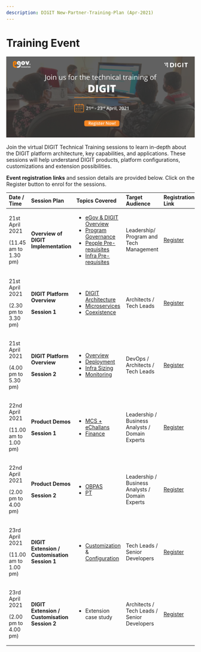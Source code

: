 ```yaml
---
description: DIGIT New-Partner-Training-Plan (Apr-2021)
---
```


# Training Event

![](.gitbook/assets/digit_banner_march-03-1-.png)

Join the virtual DIGIT Technical Training sessions to learn in-depth about the DIGIT platform architecture, key capabilities, and applications. These sessions will help understand DIGIT products, platform configurations, customizations and extension possibilities.

**Event registration links** and session details are provided below. Click on the Register button to enrol for the sessions.

<table>
  <thead>
    <tr>
      <th style="text-align:left"><b>Date / Time</b>
      </th>
      <th style="text-align:left"><b>Session Plan</b>
      </th>
      <th style="text-align:left"><b>Topics Covered</b>
      </th>
      <th style="text-align:left"><b>Target Audience</b>
      </th>
      <th style="text-align:left"><b>Registration Link</b>
      </th>
    </tr>
  </thead>
  <tbody>
    <tr>
      <td style="text-align:left">
        <p></p>
        <p>21st April 2021</p>
        <p>(11.45 am to 1.30 pm)</p>
      </td>
      <td style="text-align:left"><b>Overview of DIGIT Implementation</b>
      </td>
      <td style="text-align:left">
        <p></p>
        <ul>
          <li><a href="./">eGov &amp; DIGIT Overview </a>
          </li>
          <li><a href="./">Program Governance </a>
          </li>
          <li><a href="devops/setup-digit/tech-enablement-training-essential-skills-and-pre-requisites.md">People Pre-requisites</a> 
          </li>
          <li><a href="devops/setup-digit/cluster-requirements.md">Infra Pre-requisites </a>
          </li>
        </ul>
      </td>
      <td style="text-align:left">
        <p></p>
        <p>Leadership/ Program and Tech Management</p>
      </td>
      <td style="text-align:left"><a href="https://us02web.zoom.us/webinar/register/WN_fLPBIfwlSIWLlgrjHR3uDg">Register</a>
      </td>
    </tr>
    <tr>
      <td style="text-align:left">
        <p>21st April 2021</p>
        <p>(2.30 pm to 3.30 pm)</p>
      </td>
      <td style="text-align:left">
        <p><b>DIGIT Platform Overview</b>
        </p>
        <p><b>Session 1 </b>
        </p>
      </td>
      <td style="text-align:left">
        <p></p>
        <ul>
          <li><a href="architecture.md">DIGIT Architecture</a>
          </li>
          <li><a href="architecture.md">Microservices</a>
          </li>
          <li><a href="devops/understanding-erp-stack/erp-coexistence-architecture.md">Coexistence</a>
          </li>
        </ul>
      </td>
      <td style="text-align:left">
        <p></p>
        <p>Architects / Tech Leads</p>
      </td>
      <td style="text-align:left"><a href="https://us02web.zoom.us/webinar/register/WN_3vdqSW0_TGSmQbTWYExutA">Register</a>
      </td>
    </tr>
    <tr>
      <td style="text-align:left">
        <p>21st April 2021</p>
        <p>(4.00 pm to 5.30 pm)</p>
      </td>
      <td style="text-align:left">
        <p><b>DIGIT Platform Overview</b>
        </p>
        <p><b>Session 2</b>
        </p>
      </td>
      <td style="text-align:left">
        <p></p>
        <ul>
          <li><a href="configure-digit/setting-up-digit/">Overview</a>
          </li>
          <li><a href="devops/digit-deployment-on-aws/deployment-architecture.md">Deployment</a>
          </li>
          <li><a href="devops/setup-digit/cluster-requirements.md">Infra Sizing</a>
          </li>
          <li><a href="https://devops.digit.org/digit-devops/14.-observability">Monitoring</a>
          </li>
        </ul>
      </td>
      <td style="text-align:left">
        <p></p>
        <p>DevOps / Architects / Tech Leads</p>
        <p></p>
      </td>
      <td style="text-align:left"><a href="https://us02web.zoom.us/webinar/register/WN_Un8AaGLETgaB2oeRJkPvaQ">Register</a>
      </td>
    </tr>
    <tr>
      <td style="text-align:left">
        <p>22nd April 2021</p>
        <p>(11.00 am to 1.00 pm)</p>
      </td>
      <td style="text-align:left">
        <p><b>Product Demos</b>
        </p>
        <p><b>Session 1</b>
        </p>
      </td>
      <td style="text-align:left">
        <p></p>
        <ul>
          <li><a href="modules/mcollect-mcs/">MCS + eChallans</a>
          </li>
          <li><a href="modules/finance/finance-user-manual/">Finance</a>
          </li>
        </ul>
      </td>
      <td style="text-align:left">Leadership / Business Analysts / Domain Experts</td>
      <td style="text-align:left"><a href="https://us02web.zoom.us/webinar/register/WN_tbT7LrNsSFG4GQ2xd02rQA">Register</a>
      </td>
    </tr>
    <tr>
      <td style="text-align:left">
        <p>22nd April 2021</p>
        <p>(2.00 pm to 4.00 pm)</p>
      </td>
      <td style="text-align:left">
        <p><b>Product Demos</b>
        </p>
        <p><b>Session 2</b>
        </p>
      </td>
      <td style="text-align:left">
        <p></p>
        <ul>
          <li><a href="modules/online-building-plan-approval-system-obpas/">OBPAS</a>
          </li>
          <li><a href="modules/property-tax/pt-user-manual/">PT</a>
          </li>
        </ul>
      </td>
      <td style="text-align:left">Leadership / Business Analysts / Domain Experts</td>
      <td style="text-align:left"><a href="https://us02web.zoom.us/webinar/register/WN_TS-kdS8wT8Cm0v6f4OYgmw">Register</a>
      </td>
    </tr>
    <tr>
      <td style="text-align:left">
        <p>23rd April 2021</p>
        <p>(11.00 am to 1.00 pm)</p>
      </td>
      <td style="text-align:left">
        <p></p>
        <p><b>DIGIT Extension / Customisation Session 1</b>
        </p>
      </td>
      <td style="text-align:left">
        <p></p>
        <ul>
          <li><a href="customizing-digit/">Customization</a> &amp; <a href="configure-digit/">Configuration</a>
          </li>
        </ul>
      </td>
      <td style="text-align:left">
        <p></p>
        <p>Tech Leads / Senior Developers</p>
      </td>
      <td style="text-align:left"><a href="https://us02web.zoom.us/webinar/register/WN_zC211mGWQVq082P1CLynyg">Register</a>
      </td>
    </tr>
    <tr>
      <td style="text-align:left">
        <p>23rd April 2021</p>
        <p>(2.00 pm to 4.00 pm)</p>
      </td>
      <td style="text-align:left"><b>DIGIT Extension / Customisation Session 2</b>
      </td>
      <td style="text-align:left">
        <ul>
          <li>Extension case study</li>
        </ul>
      </td>
      <td style="text-align:left">
        <p></p>
        <p>Architects / Tech Leads / Senior Developers</p>
      </td>
      <td style="text-align:left"><a href="https://us02web.zoom.us/webinar/register/WN_rCkfVXd_Q5uxDEerJi6YXA">Register</a>
      </td>
    </tr>
  </tbody>
</table>



